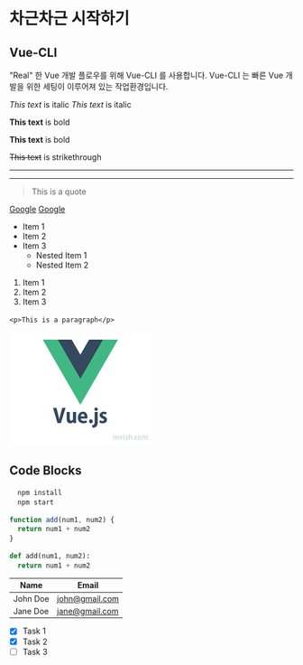 # 차근차근 시작하기

## Vue-CLI
"Real" 한 Vue 개발 플로우를 위해 Vue-CLI 를 사용합니다.
Vue-CLI 는 빠른 Vue 개발을 위한 세팅이 이루어져 있는 작업환경입니다.

<!-- Italics -->
*This text* is italic
_This text_ is italic

<!-- Strongs -->

**This text** is bold

__This text__ is bold

<!-- Strikethrough -->

~~This text~~ is strikethrough

<!-- Horizontal Rule -->
___
---

<!-- Blockquote -->
> This is a quote

<!-- Links -->
[Google](https://google.com)
[Google](https://google.com "Google링크")

<!-- UL -->
* Item 1
* Item 2
* Item 3
  * Nested Item 1
  * Nested Item 2

<!-- OL -->
1. Item 1
1. Item 2
1. Item 3

<!-- Inline Code Block -->
`<p>This is a paragraph</p>`

<!-- Images -->
![Markdown Logo](/images/vueLogo.png)
<!-- ![Markdown Logo](../.vuepress/public/images/vueLogo.png) -->

<!-- Github Markdonw -->

## Code Blocks
<!-- Code Blocks -->
```bash
  npm install 
  npm start
```

```javascript
function add(num1, num2) {
  return num1 + num2
}

```

```python
def add(num1, num2):
  return num1 + num2
```

<!-- Tables -->
|Name|Email|
|------|------|
|John Doe|john@gmail.com|
|Jane Doe|jane@gmail.com|

<!-- Task Lists -->
* [x] Task 1
* [x] Task 2
* [ ] Task 3
